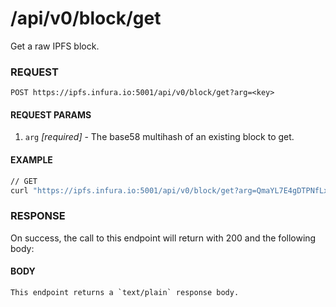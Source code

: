 # /api/v0/block/get

Get a raw IPFS block.

### REQUEST

`POST https://ipfs.infura.io:5001/api/v0/block/get?arg=<key>`

#### REQUEST PARAMS
1. `arg` _[required]_ - The base58 multihash of an existing block to get.

#### EXAMPLE
```bash
// GET
curl "https://ipfs.infura.io:5001/api/v0/block/get?arg=QmaYL7E4gDTPNfLxrCEEEcNJgcHBJ55NxxTnxpDKWqMtJ3"
```

### RESPONSE

On success, the call to this endpoint will return with 200 and the following body:

#### BODY
```
This endpoint returns a `text/plain` response body.
```